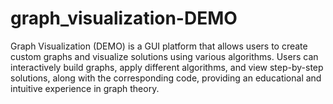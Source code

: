 # graph_visualization-DEMO 
Graph Visualization (DEMO) is a GUI platform that allows users to create custom graphs and visualize solutions using various algorithms. Users can interactively build graphs, apply different algorithms, and view step-by-step solutions, along with the corresponding code, providing an educational and intuitive experience in graph theory.
